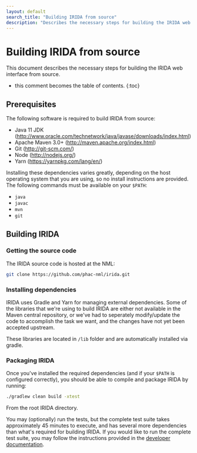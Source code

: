 ```yaml
---
layout: default
search_title: "Building IRIDA from source"
description: "Describes the necessary steps for building the IRIDA web interface from source."
---
```


Building IRIDA from source
==========================

This document describes the necessary steps for building the IRIDA web interface from source.

* this comment becomes the table of contents.
{:toc}

Prerequisites
-------------

The following software is required to build IRIDA from source:

* Java 11 JDK (http://www.oracle.com/technetwork/java/javase/downloads/index.html)
* Apache Maven 3.0+ (http://maven.apache.org/index.html)
* Git (http://git-scm.com/)
* Node (http://nodejs.org/)
* Yarn (https://yarnpkg.com/lang/en/)

Installing these dependencies varies greatly, depending on the host operating system that you are using, so no install instructions are provided. The following commands must be available on your `$PATH`:

* `java`
* `javac`
* `mvn`
* `git`

Building IRIDA
--------------

### Getting the source code

The IRIDA source code is hosted at the NML:

```bash
git clone https://github.com/phac-nml/irida.git
```

### Installing dependencies

IRIDA uses Gradle and Yarn for managing external dependencies. Some of the libraries that we're using to build IRIDA are either not available in the Maven central repository, or we've had to seperately modify/update the code to accomplish the task we want, and the changes have not yet been accepted upstream.

These libraries are located in `/lib` folder and are automatically installed via gradle.

### Packaging IRIDA
Once you've installed the required dependencies (and if your `$PATH` is configured correctly), you should be able to compile and package IRIDA by running:

```bash
./gradlew clean build -xtest
```

From the root IRIDA directory.

You may (optionally) run the tests, but the complete test suite takes approximately 45 minutes to execute, and has several more dependencies than what's required for building IRIDA. If you would like to run the complete test suite, you may follow the instructions provided in the [developer documentation](../../../developer/setup).
